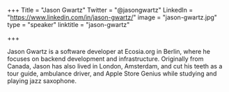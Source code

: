 +++
Title = "Jason Gwartz"
Twitter = "@jasongwartz"
LinkedIn = "https://www.linkedin.com/in/jason-gwartz/"
image = "jason-gwartz.jpg"
type = "speaker"
linktitle = "jason-gwartz"

+++

Jason Gwartz is a software developer at Ecosia.org in Berlin, where he focuses on backend development and infrastructure. Originally from Canada, Jason has also lived in London, Amsterdam, and cut his teeth as a tour guide, ambulance driver, and Apple Store Genius while studying and playing jazz saxophone.
